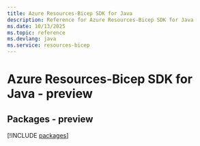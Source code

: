 ```yaml
---
title: Azure Resources-Bicep SDK for Java
description: Reference for Azure Resources-Bicep SDK for Java
ms.date: 10/13/2025
ms.topic: reference
ms.devlang: java
ms.service: resources-bicep
---
```

# Azure Resources-Bicep SDK for Java - preview
## Packages - preview
[!INCLUDE [packages](resources-bicep-index.md)]